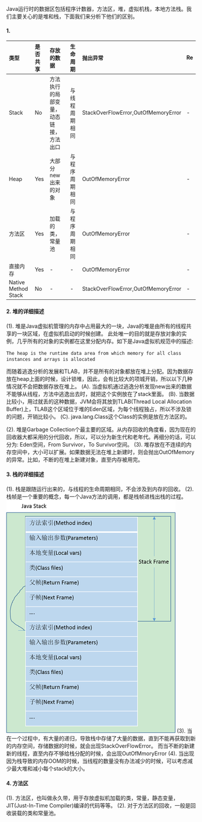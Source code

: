 Java运行时的数据区包括程序计数器，方法区，堆，虚拟机栈，本地方法栈。我们主要关心的是堆和栈，下面我们来分析下他们的区别。

#### 1. 



| 类型                | 是否共享 | 存放的数据                             | 生命周期       | 抛出异常                            | Re   |
| :------------------ | :------- | :------------------------------------- | :------------- | :---------------------------------- | :--- |
| Stack               | No       | 方法执行的局部变量，动态链接，方法出口 | 与线程周期相同 | StackOverFlowError,OutOfMemoryError | -    |
| Heap                | Yes      | 大部分new出来的对象                    | 与程序周期相同 | OutOfMemoryError                    | -    |
| 方法区              | Yes      | 加载的类，常量池                       | 与程序周期相同 | OutOfMemoryError                    | -    |
| 直接内存            | Yes      | -                                      | -              | OutOfMemoryError                    | -    |
| Native Method Stack | No       | -                                      | -              | StackOverFlowError,OutOfMemoryError | -    |

#### 2. 堆的详细描述

(1). 堆是Java虚拟机管理的内存中占用最大的一块，Java的堆是由所有的线程共享的一块区域，在虚拟机启动的时候创建。
此处唯一的目的就是存放对象的实例，几乎所有的对象的实例都在这里分配内存。如下是Java虚拟机规范中的描述:

```
The heap is the runtime data area from which memory for all class instances and arrays is allocated
```

而随着逃逸分析的发展和TLAB，并不是所有的对象都放在堆上分配。因为数据存放在heap上面的时候，设计锁堆，因此，会有比较大的项城开销，所以以下几种情况就不会把数据存放在堆上。
  (A). 当虚拟机通过逃逸分析发现new出来的数据不能够从线程，方法中逃逸出去时，就把这个实例放在了stack里面。
  (B). 当数据比较小，用过就丢的这种数据，JVM会将其放到TLAB(Thread Local Allocation Buffer)上，TLAB这个区域位于堆的Eden区域，为每个线程独占，所以不涉及锁的问题，开销比较小。
 (C). java.lang.Class这个Class的实例是放在方法区的。

(2). 堆是Garbage Collection个最主要的区域。从内存回收的角度看，因为现在的回收器大都采用的分代回收，所以，可以分为新生代和老年代。再细分的话，可以分为: Eden空间，From Survivor，To Survivor空间。
(3). 堆存放在不连续的内存空间中，大小可以扩展。如果数据无法在堆上新建时，则会抛出OutOfMemory的异常。比如，不断的在堆上新建对象，直至内存被用完。

#### 3. 栈的详细描述

(1). 栈是跟随运行出来的，与线程的生命周期相同，不会涉及到内存的回收。
(2). 栈帧是一个重要的概念，每一个Java方法的调用，都是栈帧进栈出栈的过程。
![gras](./堆和栈的简单比较.assets/JVM栈和栈帧1.png)
(3). 当在一个过程中，有大量的递归，导致栈中存储了大量的数据，直到不能再获取到新的内存空间，存储数据的时候，就会出现StackOverFlowError。
而当不断的新建新的线程，直至内存不够给栈分配的时候，会出现OutOfMmoryError
(4). 当出现因为栈导致的内存OOM的时候，当线程的数量没有办法减少的时候，可以考虑减少最大堆和减小每个stack的大小。

#### 4. 方法区

(1). 方法区，也叫做永久带，用于存放虚拟机加载的类，常量，静态变量，JIT(Just-In-Time Compiler)编译的代码等等。
(2). 对于方法区的回收，一般是回收装载的类和常量池。
